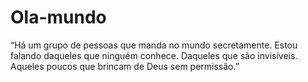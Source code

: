 # Ola-mundo
“Há um grupo de pessoas que manda no mundo secretamente. Estou falando daqueles que ninguém conhece. Daqueles que são invisíveis. Aqueles poucos que brincam de Deus sem permissão.”

